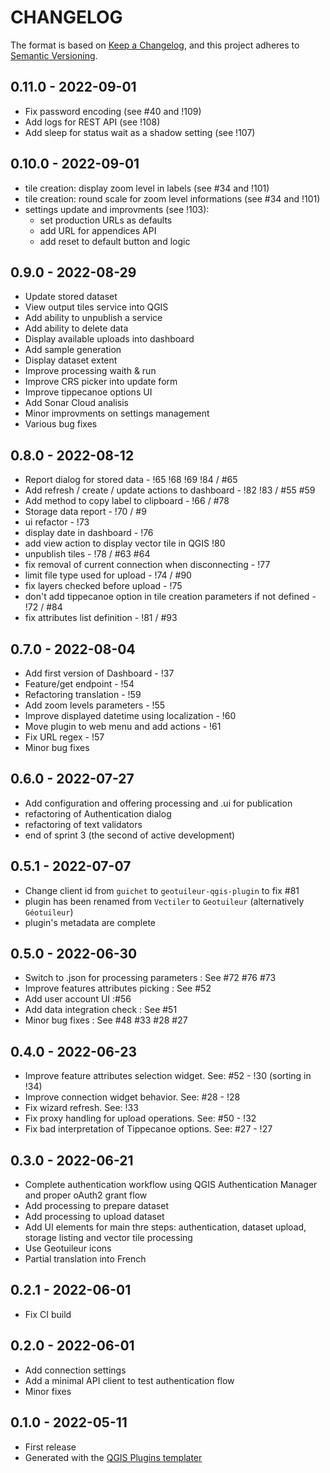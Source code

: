 # CHANGELOG

The format is based on [Keep a Changelog](https://keepachangelog.com/), and this project adheres to [Semantic Versioning](https://semver.org/).

<!--

Unreleased

## version_tag - YYYY-DD-mm

### Added

### Changed

### Removed

-->

## 0.11.0 - 2022-09-01

- Fix password encoding (see #40 and !109)
- Add logs for REST API (see !108)
- Add sleep for status wait as a shadow setting (see !107)

## 0.10.0 - 2022-09-01

- tile creation: display zoom level in labels (see #34 and !101)
- tile creation: round scale for zoom level informations (see #34 and !101)
- settings update and improvments (see !103):
  - set production URLs as defaults
  - add URL for appendices API
  - add reset to default button and logic

## 0.9.0 - 2022-08-29

- Update stored dataset
- View output tiles service into QGIS
- Add ability to unpublish a service
- Add ability to delete data
- Display available uploads into dashboard
- Add sample generation
- Display dataset extent
- Improve processing waith & run
- Improve CRS picker into update form
- Improve tippecanoe options UI
- Add Sonar Cloud analisis
- Minor improvments on settings management
- Various bug fixes

## 0.8.0 - 2022-08-12

- Report dialog for stored data  - !65 !68 !69 !84 / #65
- Add refresh / create / update actions to dashboard - !82 !83 / #55 #59
- Add method to copy label to clipboard - !66 / #78
- Storage data report - !70 / #9
- ui refactor - !73
- display date in dashboard - !76
- add view action to display vector tile in QGIS !80
- unpublish tiles - !78 / #63 #64
- fix removal of current connection when disconnecting - !77
- limit file type used for upload - !74 / #90
- fix layers checked before upload - !75
- don't add tippecanoe option in tile creation parameters if not defined - !72 / #84
- fix attributes list definition - !81 / #93

## 0.7.0 - 2022-08-04

- Add first version of Dashboard - !37
- Feature/get endpoint - !54
- Refactoring translation - !59
- Add zoom levels parameters - !55
- Improve displayed datetime using localization - !60
- Move plugin to web menu and add actions - !61
- Fix URL regex - !57
- Minor bug fixes

## 0.6.0 - 2022-07-27

- Add configuration and offering processing and .ui for publication
- refactoring of Authentication dialog
- refactoring of text validators
- end of sprint 3 (the second of active development)

## 0.5.1 - 2022-07-07

- Change client id from `guichet` to `geotuileur-qgis-plugin` to fix #81
- plugin has been renamed from `Vectiler` to `Geotuileur` (alternatively `Géotuileur`)
- plugin's metadata are complete

## 0.5.0 - 2022-06-30

- Switch to .json for processing parameters : See #72 #76 #73
- Improve features attributes picking : See #52
- Add user account UI :#56
- Add data integration check : See #51
- Minor bug fixes : See #48 #33 #28 #27

## 0.4.0 - 2022-06-23

- Improve feature attributes selection widget. See: #52 - !30 (sorting in !34)
- Improve connection widget behavior. See: #28 - !28
- Fix wizard refresh. See: !33
- Fix proxy handling for upload operations. See: #50 - !32
- Fix bad interpretation of Tippecanoe options. See: #27 - !27

## 0.3.0 - 2022-06-21

- Complete authentication workflow using QGIS Authentication Manager and proper oAuth2 grant flow
- Add processing to prepare dataset
- Add processing to upload dataset
- Add UI elements for main thre steps: authentication, dataset upload, storage listing and vector tile processing
- Use Geotuileur icons
- Partial translation into French

## 0.2.1 - 2022-06-01

- Fix CI build

## 0.2.0 - 2022-06-01

- Add connection settings
- Add a minimal API client to test authentication flow
- Minor fixes

## 0.1.0 - 2022-05-11

- First release
- Generated with the [QGIS Plugins templater](https://oslandia.gitlab.io/qgis/template-qgis-plugin/)
